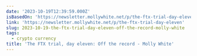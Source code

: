 ```yaml
---
date: '2023-10-19T12:39:59.000Z'
isBasedOn: 'https://newsletter.mollywhite.net/p/the-ftx-trial-day-eleven'
link: 'https://newsletter.mollywhite.net/p/the-ftx-trial-day-eleven'
slug: 2023-10-19-the-ftx-trial-day-eleven-off-the-record-molly-white
tags:
  - crypto currency
title: 'The FTX trial, day eleven: Off the record - Molly White'
---
```


